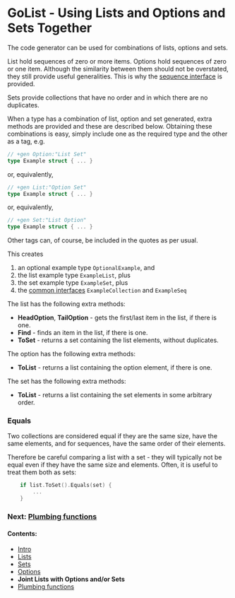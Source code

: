 # GoList - Using Lists and Options and Sets Together

The code generator can be used for combinations of lists, options and sets.

List hold sequences of zero or more items. Options hold sequences of zero or one item. Although the similarity between
them should not be overstated, they still provide useful generalities. This is why the [sequence interface](README.md)
is provided.

Sets provide collections that have no order and in which there are no duplicates.

When a type has a combination of list, option and set generated, extra methods are provided and these are described
below. Obtaining these combinations is easy, simply include one as the required type and the other as a tag, e.g.

````go
// +gen Option:"List Set"
type Example struct { ... }
````
or, equivalently,

````go
// +gen List:"Option Set"
type Example struct { ... }
````
or, equivalently,

````go
// +gen Set:"List Option"
type Example struct { ... }
````

Other tags can, of course, be included in the quotes as per usual.

This creates 

 1. an optional example type `OptionalExample`, and 
 2. the list example type `ExampleList`, plus 
 3. the set example type `ExampleSet`, plus 
 4. the [common interfaces](README.md) `ExampleCollection` and `ExampleSeq`

The list has the following extra methods:

 * **HeadOption**, **TailOption** - gets the first/last item in the list, if there is one.
 * **Find** - finds an item in the list, if there is one.
 * **ToSet** - returns a set containing the list elements, without duplicates.

The option has the following extra methods:

 * **ToList** - returns a list containing the option element, if there is one.

The set has the following extra methods:

 * **ToList** - returns a list containing the set elements in some arbitrary order.

### Equals

Two collections are considered equal if they are the same size, have the same elements, and for sequences, have
the same order of their elements.

Therefore be careful comparing a list with a set - they will typically not be equal even if they have the same size
and elements. Often, it is useful to treat them both as sets:

````go
    if list.ToSet().Equals(set) {
        ...
    }
````

### Next: [Plumbing functions](Plumbing.md)
#### Contents:

 * [Intro](README.md)
 * [Lists](List.md)
 * [Sets](Set.md)
 * [Options](Option.md)
 * **Joint Lists with Options and/or Sets**
 * [Plumbing functions](Plumbing.md)
